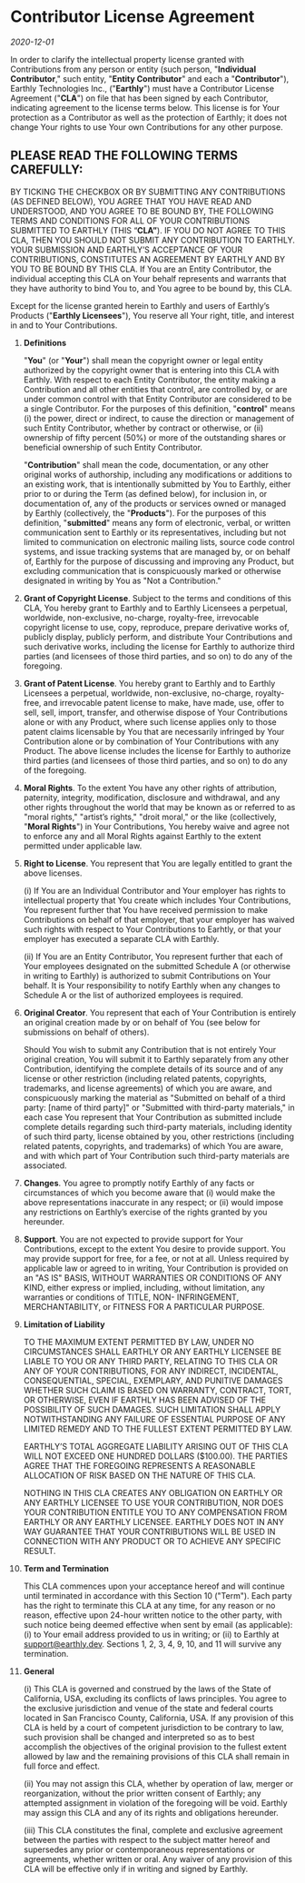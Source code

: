 # Contributor License Agreement

*2020-12-01*

In order to clarify the intellectual property license granted with Contributions from any person or entity (such person, "**Individual Contributor**," such entity, "**Entity Contributor**" and each a "**Contributor**"), Earthly Technologies Inc., ("**Earthly**") must have a Contributor License Agreement ("**CLA**") on file that has been signed by each Contributor, indicating agreement to the license terms below. This license is for Your protection as a Contributor as well as the protection of Earthly; it does not change Your rights to use Your own Contributions for any other purpose.

## PLEASE READ THE FOLLOWING TERMS CAREFULLY:

BY TICKING THE CHECKBOX OR BY SUBMITTING ANY CONTRIBUTIONS (AS DEFINED BELOW), YOU AGREE THAT YOU HAVE READ AND UNDERSTOOD, AND YOU AGREE TO BE BOUND BY, THE FOLLOWING TERMS AND CONDITIONS FOR ALL OF YOUR CONTRIBUTIONS SUBMITTED TO EARTHLY (THIS “**CLA”**). IF YOU DO NOT AGREE TO THIS CLA, THEN YOU SHOULD NOT SUBMIT ANY CONTRIBUTION TO EARTHLY. YOUR SUBMISSION AND EARTHLY’S ACCEPTANCE OF YOUR CONTRIBUTIONS, CONSTITUTES AN AGREEMENT BY EARTHLY AND BY YOU TO BE BOUND BY THIS CLA. If You are an Entity Contributor, the individual accepting this CLA on Your behalf represents and warrants that they have authority to bind You to, and You agree to be bound by, this CLA.

Except for the license granted herein to Earthly and users of Earthly’s Products ("**Earthly Licensees**"), You reserve all Your right, title, and interest in and to Your Contributions.

1. **Definitions**

   "**You**" (or "**Your**") shall mean the copyright owner or legal entity authorized by the copyright owner that is entering into this CLA with Earthly. With respect to each Entity Contributor, the entity making a Contribution and all other entities that control, are controlled by, or are under common control with that Entity Contributor are considered to be a single Contributor. For the purposes of this definition, "**control**" means (i) the power, direct or indirect, to cause the direction or management of such Entity Contributor, whether by contract or otherwise, or (ii) ownership of fifty percent (50%) or more of the outstanding shares or beneficial ownership of such Entity Contributor.

   "**Contribution**" shall mean the code, documentation, or any other original works of authorship, including any modifications or additions to an existing work, that is intentionally submitted by You to Earthly, either prior to or during the Term (as defined below), for inclusion in, or documentation of, any of the products or services owned or managed by Earthly (collectively, the "**Products**"). For the purposes of this definition, "**submitted**" means any form of electronic, verbal, or written communication sent to Earthly or its representatives, including but not limited to communication on electronic mailing lists, source code control systems, and issue tracking systems that are managed by, or on behalf of, Earthly for the purpose of discussing and improving any Product, but excluding communication that is conspicuously marked or otherwise designated in writing by You as "Not a Contribution."

2. **Grant of Copyright License**. Subject to the terms and conditions of this CLA, You hereby grant to Earthly and to Earthly Licensees a perpetual, worldwide, non-exclusive, no-charge, royalty-free, irrevocable copyright license to use, copy, reproduce, prepare derivative works of, publicly display, publicly perform, and distribute Your Contributions and such derivative works, including the license for Earthly to authorize third parties (and licensees of those third parties, and so on) to do any of the foregoing.

3. **Grant of Patent License**. You hereby grant to Earthly and to Earthly Licensees a perpetual, worldwide, non-exclusive, no-charge, royalty-free, and irrevocable patent license to make, have made, use, offer to sell, sell, import, transfer, and otherwise dispose of Your Contributions alone or with any Product, where such license applies only to those patent claims licensable by You that are necessarily infringed by Your Contribution alone or by combination of Your Contributions with any Product. The above license includes the license for Earthly to authorize third parties (and licensees of those third parties, and so on) to do any of the foregoing.

4. **Moral Rights**. To the extent You have any other rights of attribution, paternity, integrity, modification, disclosure and withdrawal, and any other rights throughout the world that may be known as or referred to as "moral rights," "artist’s rights," "droit moral," or the like (collectively, "**Moral Rights**") in Your Contributions, You hereby waive and agree not to enforce any and all Moral Rights against Earthly to the extent permitted under applicable law.

5. **Right to License**. You represent that You are legally entitled to grant the above licenses.

   (i) If You are an Individual Contributor and Your employer has rights to intellectual property that You create which includes Your Contributions, You represent further that You have received permission to make Contributions on behalf of that employer, that your employer has waived such rights with respect to Your Contributions to Earhtly, or that your employer has executed a separate CLA with Earthly.

   (ii) If You are an Entity Contributor, You represent further that each of Your employees designated on the submitted Schedule A (or otherwise in writing to Earthly) is authorized to submit Contributions on Your behalf. It is Your responsibility to notify Earthly when any changes to Schedule A or the list of authorized employees is required.

6. **Original Creator**. You represent that each of Your Contribution is entirely an original creation made by or on behalf of You (see below for submissions on behalf of others).

   Should You wish to submit any Contribution that is not entirely Your original creation, You will submit it to Earthly separately from any other Contribution, identifying the complete details of its source and of any license or other restriction (including related patents, copyrights, trademarks, and license agreements) of which you are aware, and conspicuously marking the material as "Submitted on behalf of a third party: [name of third party]" or "Submitted with third-party materials," in each case You represent that Your Contribution as submitted include complete details regarding such third-party materials, including identity of such third party, license obtained by you, other restrictions (including related patents, copyrights, and trademarks) of which You are aware, and with which part of Your Contribution such third-party materials are associated.

7. **Changes**. You agree to promptly notify Earthly of any facts or circumstances of which you become aware that (i) would make the above representations inaccurate in any respect; or (ii) would impose any restrictions on Earthly’s exercise of the rights granted by you hereunder.

8. **Support**. You are not expected to provide support for Your Contributions, except to the extent You desire to provide support. You may provide support for free, for a fee, or not at all. Unless required by applicable law or agreed to in writing, Your Contribution is provided on an "AS IS" BASIS, WITHOUT WARRANTIES OR CONDITIONS OF ANY KIND, either express or implied, including, without limitation, any warranties or conditions of TITLE, NON- INFRINGEMENT, MERCHANTABILITY, or FITNESS FOR A PARTICULAR PURPOSE.

9. **Limitation of Liability**

   TO THE MAXIMUM EXTENT PERMITTED BY LAW, UNDER NO CIRCUMSTANCES SHALL EARTHLY OR ANY EARTHLY LICENSEE BE LIABLE TO YOU OR ANY THIRD PARTY, RELATING TO THIS CLA OR ANY OF YOUR CONTRIBUTIONS, FOR ANY INDIRECT, INCIDENTAL, CONSEQUENTIAL, SPECIAL, EXEMPLARY, AND PUNITIVE DAMAGES WHETHER SUCH CLAIM IS BASED ON WARRANTY, CONTRACT, TORT, OR OTHERWISE, EVEN IF EARTHLY HAS BEEN ADVISED OF THE POSSIBILITY OF SUCH DAMAGES. SUCH LIMITATION SHALL APPLY NOTWITHSTANDING ANY FAILURE OF ESSENTIAL PURPOSE OF ANY LIMITED REMEDY AND TO THE FULLEST EXTENT PERMITTED BY LAW. 

   EARTHLY’S TOTAL AGGREGATE LIABILITY ARISING OUT OF THIS CLA WILL NOT EXCEED ONE HUNDRED DOLLARS ($100.00). THE PARTIES AGREE THAT THE FOREGOING REPRESENTS A REASONABLE ALLOCATION OF RISK BASED ON THE NATURE OF THIS CLA.

   NOTHING IN THIS CLA CREATES ANY OBLIGATION ON EARTHLY OR ANY EARTHLY LICENSEE TO USE YOUR CONTRIBUTION, NOR DOES YOUR CONTRIBUTION ENTITLE YOU TO ANY COMPENSATION FROM EARTHLY OR ANY EARTHLY LICENSEE. EARTHLY DOES NOT IN ANY WAY GUARANTEE THAT YOUR CONTRIBUTIONS WILL BE USED IN CONNECTION WITH ANY PRODUCT OR TO ACHIEVE ANY SPECIFIC RESULT.

10. **Term and Termination**

    This CLA commences upon your acceptance hereof and will continue until terminated in accordance with this Section 10 ("Term"). Each party has the right to terminate this CLA at any time, for any reason or no reason, effective upon 24-hour written notice to the other party, with such notice being deemed effective when sent by email (as applicable): (i) to Your email address provided to us in writing; or (ii) to Earthly at support@earthly.dev. Sections 1, 2, 3, 4, 9, 10, and 11 will survive any termination.

11. **General**

    (i) This CLA is governed and construed by the laws of the State of California, USA, excluding its conflicts of laws principles. You agree to the exclusive jurisdiction and venue of the state and federal courts located in San Francisco County, California, USA. If any provision of this CLA is held by a court of competent jurisdiction to be contrary to law, such provision shall be changed and interpreted so as to best accomplish the objectives of the original provision to the fullest extent allowed by law and the remaining provisions of this CLA shall remain in full force and effect.

    (ii) You may not assign this CLA, whether by operation of law, merger or reorganization, without the prior written consent of Earthly; any attempted assignment in violation of the foregoing will be void. Earthly may assign this CLA and any of its rights and obligations hereunder.

    (iii) This CLA constitutes the final, complete and exclusive agreement between the parties with respect to the subject matter hereof and supersedes any prior or contemporaneous representations or agreements, whether written or oral. Any waiver of any provision of this CLA will be effective only if in writing and signed by Earthly.
